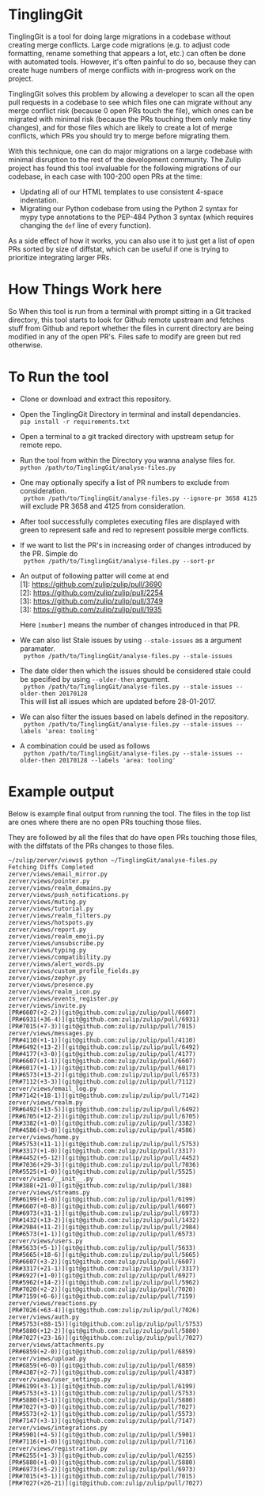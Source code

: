 # TinglingGit

TinglingGit is a tool for doing large migrations in a codebase without
creating merge conflicts.  Large code migrations (e.g. to adjust code
formatting, rename something that appears a lot, etc.) can often be
done with automated tools.  However, it's often painful to do so,
because they can create huge numbers of merge conflicts with
in-progress work on the project.

TinglingGit solves this problem by allowing a developer to scan all
the open pull requests in a codebase to see which files one can
migrate without any merge conflict risk (because 0 open PRs touch the
file), which ones can be migrated with minimal risk (because the PRs
touching them only make tiny changes), and for those files which are
likely to create a lot of merge conflicts, which PRs you should try to
merge before migrating them.

With this technique, one can do major migrations on a large codebase
with minimal disruption to the rest of the development community.  The
Zulip project has found this tool invaluable for the following
migrations of our codebase, in each case with 100-200 open PRs at the
time:

* Updating all of our HTML templates to use consistent 4-space
  indentation.
* Migrating our Python codebase from using the Python 2 syntax for
  mypy type annotations to the PEP-484 Python 3 syntax (which requires
  changing the `def` line of every function).

As a side effect of how it works, you can also use it to just get a
list of open PRs sorted by size of diffstat, which can be useful if
one is trying to prioritize integrating larger PRs.

# How Things Work here

So When this tool is run from a terminal with prompt sitting in a Git
tracked directory, this tool starts to look for Github remote upstream
and fetches stuff from Github and report whether the files in current
directory are being modified in any of the open PR's. Files safe to
modify are green but red otherwise.

# To Run the tool

* Clone or download and extract this repository.
* Open the TinglingGit Directory in terminal and install dependancies.<br>
  ` pip install -r requirements.txt `
* Open a terminal to a git tracked directory with upstream setup for remote repo.
* Run the tool from within the Directory you wanna analyse files for.<br>
  ` python /path/to/TinglingGit/analyse-files.py `
* One may optionally specify a list of PR numbers to exclude from consideration.<br>
  ` python /path/to/TinglingGit/analyse-files.py --ignore-pr 3658 4125` will exclude PR 3658 and 4125 from consideration.
* After tool successfully completes executing files are displayed with green to represent safe and red to represent possible merge conflicts.
* If we want to list the PR's in increasing order of changes introduced by the PR. Simple do<br>
  ` python /path/to/TinglingGit/analyse-files.py --sort-pr`
* An output of following patter will come at end<br>
    [1]: https://github.com/zulip/zulip/pull/3690<br>
    [2]: https://github.com/zulip/zulip/pull/2254<br>
    [3]: https://github.com/zulip/zulip/pull/3749<br>
    [3]: https://github.com/zulip/zulip/pull/1935<br>

  Here `[number]` means the number of changes introduced in that PR.
* We can also list Stale issues by using `--stale-issues` as a argument paramater.<br>
  ` python /path/to/TinglingGit/analyse-files.py --stale-issues`
* The date older then which the issues should be considered stale could be specified by using `--older-then` argument.<br>
  ` python /path/to/TinglingGit/analyse-files.py --stale-issues --older-then 20170128`<br>
  This will list all issues which are updated before 28-01-2017.
* We can also filter the issues based on labels defined in the repository.<br>
  ` python /path/to/TinglingGit/analyse-files.py --stale-issues --labels 'area: tooling'`
* A combination could be used as follows<br>
  ` python /path/to/TinglingGit/analyse-files.py --stale-issues --older-then 20170128 --labels 'area: tooling'`

# Example output

Below is example final output from running the tool.  The files in the
top list are ones where there are no open PRs touching those files.

They are followed by all the files that do have open PRs touching
those files, with the diffstats of the PRs changes to those files.


```
~/zulip/zerver/views$ python ~/TinglingGit/analyse-files.py
Fetching Diffs Completed
zerver/views/email_mirror.py
zerver/views/pointer.py
zerver/views/realm_domains.py
zerver/views/push_notifications.py
zerver/views/muting.py
zerver/views/tutorial.py
zerver/views/realm_filters.py
zerver/views/hotspots.py
zerver/views/report.py
zerver/views/realm_emoji.py
zerver/views/unsubscribe.py
zerver/views/typing.py
zerver/views/compatibility.py
zerver/views/alert_words.py
zerver/views/custom_profile_fields.py
zerver/views/zephyr.py
zerver/views/presence.py
zerver/views/realm_icon.py
zerver/views/events_register.py
zerver/views/invite.py
[PR#6607(+2-2)](git@github.com:zulip/zulip/pull/6607)
[PR#6931(+36-4)](git@github.com:zulip/zulip/pull/6931)
[PR#7015(+7-3)](git@github.com:zulip/zulip/pull/7015)
zerver/views/messages.py
[PR#4110(+1-1)](git@github.com:zulip/zulip/pull/4110)
[PR#6492(+13-2)](git@github.com:zulip/zulip/pull/6492)
[PR#4177(+3-0)](git@github.com:zulip/zulip/pull/4177)
[PR#6607(+1-1)](git@github.com:zulip/zulip/pull/6607)
[PR#6017(+1-1)](git@github.com:zulip/zulip/pull/6017)
[PR#6573(+13-2)](git@github.com:zulip/zulip/pull/6573)
[PR#7112(+3-3)](git@github.com:zulip/zulip/pull/7112)
zerver/views/email_log.py
[PR#7142(+18-1)](git@github.com:zulip/zulip/pull/7142)
zerver/views/realm.py
[PR#6492(+13-5)](git@github.com:zulip/zulip/pull/6492)
[PR#6705(+12-2)](git@github.com:zulip/zulip/pull/6705)
[PR#3382(+1-0)](git@github.com:zulip/zulip/pull/3382)
[PR#4586(+3-0)](git@github.com:zulip/zulip/pull/4586)
zerver/views/home.py
[PR#5753(+11-1)](git@github.com:zulip/zulip/pull/5753)
[PR#3317(+1-0)](git@github.com:zulip/zulip/pull/3317)
[PR#4452(+5-12)](git@github.com:zulip/zulip/pull/4452)
[PR#7036(+29-3)](git@github.com:zulip/zulip/pull/7036)
[PR#5525(+1-0)](git@github.com:zulip/zulip/pull/5525)
zerver/views/__init__.py
[PR#388(+21-0)](git@github.com:zulip/zulip/pull/388)
zerver/views/streams.py
[PR#6199(+1-0)](git@github.com:zulip/zulip/pull/6199)
[PR#6607(+8-8)](git@github.com:zulip/zulip/pull/6607)
[PR#6973(+31-1)](git@github.com:zulip/zulip/pull/6973)
[PR#1432(+13-2)](git@github.com:zulip/zulip/pull/1432)
[PR#2984(+11-2)](git@github.com:zulip/zulip/pull/2984)
[PR#6573(+1-1)](git@github.com:zulip/zulip/pull/6573)
zerver/views/users.py
[PR#5633(+5-1)](git@github.com:zulip/zulip/pull/5633)
[PR#5665(+18-6)](git@github.com:zulip/zulip/pull/5665)
[PR#6607(+3-2)](git@github.com:zulip/zulip/pull/6607)
[PR#3317(+21-1)](git@github.com:zulip/zulip/pull/3317)
[PR#6927(+1-0)](git@github.com:zulip/zulip/pull/6927)
[PR#5962(+14-2)](git@github.com:zulip/zulip/pull/5962)
[PR#7020(+2-2)](git@github.com:zulip/zulip/pull/7020)
[PR#7159(+6-6)](git@github.com:zulip/zulip/pull/7159)
zerver/views/reactions.py
[PR#7026(+63-4)](git@github.com:zulip/zulip/pull/7026)
zerver/views/auth.py
[PR#5753(+88-15)](git@github.com:zulip/zulip/pull/5753)
[PR#5880(+12-2)](git@github.com:zulip/zulip/pull/5880)
[PR#7027(+23-16)](git@github.com:zulip/zulip/pull/7027)
zerver/views/attachments.py
[PR#6859(+2-0)](git@github.com:zulip/zulip/pull/6859)
zerver/views/upload.py
[PR#6859(+6-0)](git@github.com:zulip/zulip/pull/6859)
[PR#4387(+2-7)](git@github.com:zulip/zulip/pull/4387)
zerver/views/user_settings.py
[PR#6199(+3-1)](git@github.com:zulip/zulip/pull/6199)
[PR#5753(+3-1)](git@github.com:zulip/zulip/pull/5753)
[PR#5880(+3-1)](git@github.com:zulip/zulip/pull/5880)
[PR#7027(+3-0)](git@github.com:zulip/zulip/pull/7027)
[PR#5573(+2-1)](git@github.com:zulip/zulip/pull/5573)
[PR#7147(+3-1)](git@github.com:zulip/zulip/pull/7147)
zerver/views/integrations.py
[PR#5901(+4-5)](git@github.com:zulip/zulip/pull/5901)
[PR#7116(+1-0)](git@github.com:zulip/zulip/pull/7116)
zerver/views/registration.py
[PR#6255(+1-3)](git@github.com:zulip/zulip/pull/6255)
[PR#5880(+1-0)](git@github.com:zulip/zulip/pull/5880)
[PR#6973(+5-2)](git@github.com:zulip/zulip/pull/6973)
[PR#7015(+3-1)](git@github.com:zulip/zulip/pull/7015)
[PR#7027(+26-21)](git@github.com:zulip/zulip/pull/7027)
```

